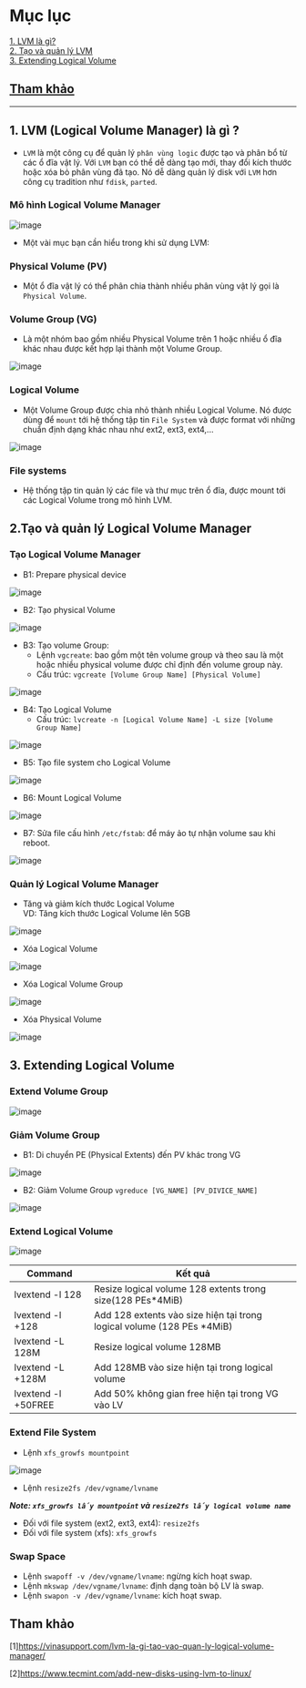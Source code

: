 # Mục lục     
[1. LVM là gì? ](#1)   
[2. Tạo và quản lý LVM ](#2)  
[3. Extending Logical Volume](#3)       

## [Tham khảo](#4)          

----    

<a name='1'></a>     

## 1. LVM (Logical Volume Manager) là gì ?   

- `LVM` là một công cụ để quản lý `phân vùng logic` được tạo và phân bổ từ các ổ đĩa vật lý. Với `LVM` bạn có thể dễ dàng tạo mới, thay đổi kích thước hoặc xóa bỏ phân vùng đã tạo. Nó dễ dàng quản lý disk với `LVM` hơn công cụ tradition như `fdisk`, `parted`.           

### Mô hình Logical Volume Manager    

![image](image/21.8.png)       

- Một vài mục bạn cần hiểu trong khi sử dụng LVM:   

### Physical Volume (PV) 
- Một ổ đĩa vật lý có thể phân chia thành nhiều phân vùng vật lý gọi là `Physical Volume`.         

### Volume Group (VG)  

- Là một nhóm bao gồm nhiều Physical Volume trên 1 hoặc nhiều ổ đĩa khác nhau được kết hợp lại thành một Volume Group.     

![image](image/21.9.png)     
### Logical Volume        
- Một Volume Group được chia nhỏ thành nhiều Logical Volume. Nó được dùng để `mount` tới hệ thống tập tin `File System` và được format với những chuẩn định dạng khác nhau như ext2, ext3, ext4,...    

![image](image/22.0.png)         

### File systems    
- Hệ thống tập tin quản lý các file và thư mục trên ổ đĩa, được mount tới các Logical Volume trong mô hình LVM.    

<a name='2'></a>  

## 2.Tạo và quản lý Logical Volume Manager    

### Tạo Logical Volume Manager    
- B1: Prepare physical device      

![image](image/22.1.png)    
- B2: Tạo physical Volume     

![image](image/22.2.png)   

- B3: Tạo volume Group: 
    - Lệnh `vgcreate`: bao gồm một tên volume group và theo sau là một hoặc nhiều physical volume được chỉ định đến volume group này.  
    - Cấu trúc:  `vgcreate [Volume Group Name] [Physical Volume]`        

![image](image/22.3.png)    

- B4: Tạo Logical Volume    
   - Cấu trúc: `lvcreate -n [Logical Volume Name] -L size [Volume Group Name]`    
   
![image](image/22.4.png)    

- B5: Tạo file system cho Logical Volume    

![image](image/22.5.png)    

- B6: Mount Logical Volume   

![image](image/22.6.png)    

- B7: Sửa file cấu hình `/etc/fstab`: để máy ảo tự nhận volume sau khi reboot.        

![image](image/22.7.png)    

### Quản lý Logical Volume Manager    

- Tăng và giảm kích thước Logical Volume   
VD: Tăng kích thước Logical Volume lên 5GB     

 ![image](image/22.8.png)    

- Xóa Logical Volume   

![image](image/22.9.png)    

- Xóa Logical Volume Group   

![image](image/23.0.png)   

- Xóa Physical Volume    

![image](image/23.1.png)  

<a name='3'></a>

## 3. Extending Logical Volume   
### Extend Volume Group   

![image](image/23.4.png)  

### Giảm Volume Group
- B1: Di chuyển PE (Physical Extents) đến PV khác trong VG       

![image](image/23.2.png)      

- B2: Giảm Volume Group `vgreduce [VG_NAME] [PV_DIVICE_NAME]`      

![image](image/23.5.png)   

### Extend Logical Volume    

![image](image/23.6.png)    

|Command|Kết quả|  
|----|----|   
|lvextend -l 128|Resize logical volume 128 extents trong size(128 PEs*4MiB)|    
|lvextend -l +128|Add 128 extents vào size hiện tại trong logical volume (128 PEs *4MiB)|       
|lvextend -L 128M|Resize logical volume 128MB|  
|lvextend -L +128M|Add 128MB vào size hiện tại trong logical volume|    
|lvextend -l +50FREE|Add 50% không gian free hiện tại trong VG vào LV|    

### Extend File System    

- Lệnh `xfs_growfs mountpoint`     

![image](image/23.7.png)        

- Lệnh `resize2fs /dev/vgname/lvname`  

***Note: `xfs_growfs lấy mountpoint` và `resize2fs lấy logical volume name`***    

- Đối với file system (ext2, ext3, ext4): `resize2fs`
- Đối với file system (xfs): `xfs_growfs`       

### Swap Space      

- Lệnh `swapoff -v /dev/vgname/lvname`: ngừng kích hoạt swap.     
- Lệnh `mkswap /dev/vgname/lvname`: định dạng toàn bộ LV là swap.    
- Lệnh `swapon -v /dev/vgname/lvname`: kích hoạt swap.    

<a name='4'></a>     

## Tham khảo   
[1]https://vinasupport.com/lvm-la-gi-tao-vao-quan-ly-logical-volume-manager/ 

[2]https://www.tecmint.com/add-new-disks-using-lvm-to-linux/ 


